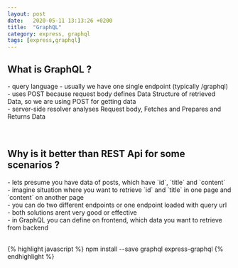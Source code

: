 ```yaml
---
layout: post
date:   2020-05-11 13:13:26 +0200
title:  "GraphQL"
category: express, graphql
tags: [express,graphql]
---
```


<h2>What is GraphQL ? </h2>
- query language
- usually we have one single endpoint (typically /graphql) <br />
- uses POST because request body defines Data Structure of retrieved Data, so we are using POST for getting data <br />
- server-side resolver analyses Request body, Fetches and Prepares and Returns Data <br />
<br /><br />


<h2>Why is it better than REST Api for some scenarios ? </h2>
- lets presume you have data of posts, which have `id`, `title` and `content`<br />
- imagine situation where you want to retrieve `id` and `title` in one page and `content` on another page<br />
- you can do two different endpoints or one endpoint loaded with query url<br />
- both solutions arent very good or effective<br />
- in GraphQL you can define on frontend, which data you want to retrieve from backend<br />
<br />

{% highlight javascript %}
npm install --save graphql express-graphql
{% endhighlight %}
